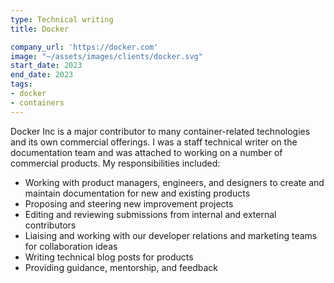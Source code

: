 ```yaml
---
type: Technical writing
title: Docker

company_url: 'https://docker.com'
image: "~/assets/images/clients/docker.svg"
start_date: 2023
end_date: 2023
tags:
- docker
- containers
---
```


Docker Inc is a major contributor to many container-related technologies and its own commercial offerings. I was a staff technical writer on the documentation team and was attached to working on a number of commercial products. My responsibilities included:

- Working with product managers, engineers, and designers to create and maintain documentation for new and existing products
- Proposing and steering new improvement projects
- Editing and reviewing submissions from internal and external contributors
- Liaising and working with our developer relations and marketing teams for collaboration ideas
- Writing technical blog posts for products
- Providing guidance, mentorship, and feedback